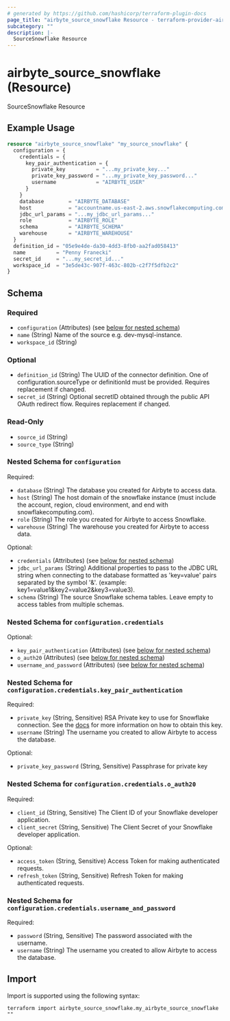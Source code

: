 ```yaml
---
# generated by https://github.com/hashicorp/terraform-plugin-docs
page_title: "airbyte_source_snowflake Resource - terraform-provider-airbyte"
subcategory: ""
description: |-
  SourceSnowflake Resource
---
```


# airbyte_source_snowflake (Resource)

SourceSnowflake Resource

## Example Usage

```terraform
resource "airbyte_source_snowflake" "my_source_snowflake" {
  configuration = {
    credentials = {
      key_pair_authentication = {
        private_key          = "...my_private_key..."
        private_key_password = "...my_private_key_password..."
        username             = "AIRBYTE_USER"
      }
    }
    database        = "AIRBYTE_DATABASE"
    host            = "accountname.us-east-2.aws.snowflakecomputing.com"
    jdbc_url_params = "...my_jdbc_url_params..."
    role            = "AIRBYTE_ROLE"
    schema          = "AIRBYTE_SCHEMA"
    warehouse       = "AIRBYTE_WAREHOUSE"
  }
  definition_id = "05e9e4de-da30-4dd3-8fb0-aa2fad058413"
  name          = "Penny Franecki"
  secret_id     = "...my_secret_id..."
  workspace_id  = "3e5de43c-907f-463c-802b-c2f7f5dfb2c2"
}
```

<!-- schema generated by tfplugindocs -->
## Schema

### Required

- `configuration` (Attributes) (see [below for nested schema](#nestedatt--configuration))
- `name` (String) Name of the source e.g. dev-mysql-instance.
- `workspace_id` (String)

### Optional

- `definition_id` (String) The UUID of the connector definition. One of configuration.sourceType or definitionId must be provided. Requires replacement if changed.
- `secret_id` (String) Optional secretID obtained through the public API OAuth redirect flow. Requires replacement if changed.

### Read-Only

- `source_id` (String)
- `source_type` (String)

<a id="nestedatt--configuration"></a>
### Nested Schema for `configuration`

Required:

- `database` (String) The database you created for Airbyte to access data.
- `host` (String) The host domain of the snowflake instance (must include the account, region, cloud environment, and end with snowflakecomputing.com).
- `role` (String) The role you created for Airbyte to access Snowflake.
- `warehouse` (String) The warehouse you created for Airbyte to access data.

Optional:

- `credentials` (Attributes) (see [below for nested schema](#nestedatt--configuration--credentials))
- `jdbc_url_params` (String) Additional properties to pass to the JDBC URL string when connecting to the database formatted as 'key=value' pairs separated by the symbol '&'. (example: key1=value1&key2=value2&key3=value3).
- `schema` (String) The source Snowflake schema tables. Leave empty to access tables from multiple schemas.

<a id="nestedatt--configuration--credentials"></a>
### Nested Schema for `configuration.credentials`

Optional:

- `key_pair_authentication` (Attributes) (see [below for nested schema](#nestedatt--configuration--credentials--key_pair_authentication))
- `o_auth20` (Attributes) (see [below for nested schema](#nestedatt--configuration--credentials--o_auth20))
- `username_and_password` (Attributes) (see [below for nested schema](#nestedatt--configuration--credentials--username_and_password))

<a id="nestedatt--configuration--credentials--key_pair_authentication"></a>
### Nested Schema for `configuration.credentials.key_pair_authentication`

Required:

- `private_key` (String, Sensitive) RSA Private key to use for Snowflake connection. See the <a href="https://docs.airbyte.com/integrations/sources/snowflake#key-pair-authentication">docs</a> for more information on how to obtain this key.
- `username` (String) The username you created to allow Airbyte to access the database.

Optional:

- `private_key_password` (String, Sensitive) Passphrase for private key


<a id="nestedatt--configuration--credentials--o_auth20"></a>
### Nested Schema for `configuration.credentials.o_auth20`

Required:

- `client_id` (String, Sensitive) The Client ID of your Snowflake developer application.
- `client_secret` (String, Sensitive) The Client Secret of your Snowflake developer application.

Optional:

- `access_token` (String, Sensitive) Access Token for making authenticated requests.
- `refresh_token` (String, Sensitive) Refresh Token for making authenticated requests.


<a id="nestedatt--configuration--credentials--username_and_password"></a>
### Nested Schema for `configuration.credentials.username_and_password`

Required:

- `password` (String, Sensitive) The password associated with the username.
- `username` (String) The username you created to allow Airbyte to access the database.

## Import

Import is supported using the following syntax:

```shell
terraform import airbyte_source_snowflake.my_airbyte_source_snowflake ""
```
